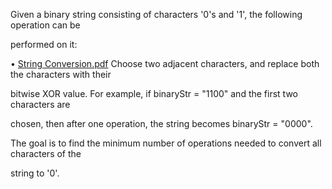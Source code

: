 Given a binary string consisting of characters '0's and '1', the following operation can be 

performed on it:

• [String Conversion.pdf](https://github.com/mg7530/String-Convertion/files/13523840/String.Conversion.pdf)
Choose two adjacent characters, and replace both the characters with their 

bitwise XOR value. For example, if binaryStr = "1100" and the first two characters are 

chosen, then after one operation, the string becomes binaryStr = "0000".

The goal is to find the minimum number of operations needed to convert all characters of the 

string to '0'.
